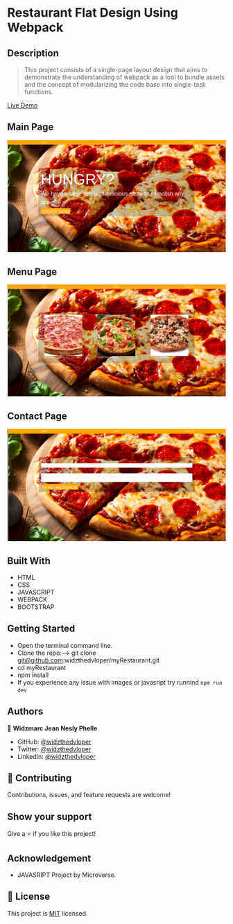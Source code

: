 # Restaurant Flat Design Using Webpack

## Description

> This project consists of a single-page layout design that aims to demonstrate the understanding of webpack as a tool to bundle assets and the concept of modularizing the code base into single-task functions.

[Live Demo](https://widzthedvloper.github.io/myRestaurant/)

## Main Page

![](./screenshot1.png)

## Menu Page

![](./screenshot2.png)

## Contact Page

![](./screenshot3.png)

## Built With

- HTML
- CSS
- JAVASCRIPT
- WEBPACK
- BOOTSTRAP

## Getting Started

- Open the terminal command line.
- Clone the repo:--> git clone git@github.com:widzthedvloper/myRestaurant.git
- cd myRestaurant
- npm install
- If you experience any issue with images or javasript try runnind `npm run dev`

## Authors

👤 **Widzmarc Jean Nesly Phelle**

- GitHub: [@widzthedvloper](https://github.com/widzthedvloper)
- Twitter: [@widzthedvloper](https://twitter.com/widzthedvloper)
- LinkedIn: [@widzthedvloper](https://www.linkedin.com/in/widzmarc-jean-nesly-phelle-252a26129/)

## 🤝 Contributing

Contributions, issues, and feature requests are welcome!

## Show your support

Give a ⭐️ if you like this project!

## Acknowledgement

- JAVASRIPT Project by Microverse.

## 📝 License

This project is [MIT](/LICENSE) licensed.
